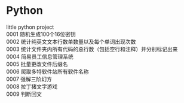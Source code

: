 # Python
little python project    
0001 随机生成100个16位密钥    
0002 统计纯英文文本行数单数量以及每个单词出现次数    
0003 统计文件夹内所有代码的总行数（包括空行和注释）并分别标记出来    
0004 简易员工信息管理系统    
0005 批量更改文件后缀名    
0006 爬取多特软件站所有软件名称    
0007 强解三阶幻方    
0008 拉丁猪文字游戏    
0009 判断回文    
